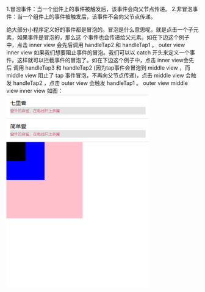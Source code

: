 1.冒泡事件：当一个组件上的事件被触发后，该事件会向父节点传递。
2.非冒泡事件：当一个组件上的事件被触发后，该事件不会向父节点传递。

绝大部分小程序定义好的事件都是冒泡的。冒泡是什么意思呢，就是点击一个子元素，如果事件是冒泡的，那么这
个事件也会传递给父元素。如在下边这个例子中，点击 inner view 会先后调用 handleTap2 和 handleTap1 。
<view id="outer" bindtap="handleTap1">
outer view
<view id="inner" bindtap="handleTap2">
 inner view
</view>
</view>
如果我们想要阻止事件的冒泡。我们可以以 catch 开头来定义一个事件。这样就可以拦截事件的冒泡了。如在下边这个例子中，点击 inner view会先后
调用 handleTap3 和 handleTap2 (因为tap事件会冒泡到 middle view ，而 middle view 阻止了 tap 事件冒泡，不再向父节点传递)，点击
middle view 会触发 handleTap2 ，点击 outer view 会触发 handleTap1 。
<view id="outer" bindtap="handleTap1">
outer view
 <view id="middle" catchtap="handleTap2">
middle view
  <view id="inner" bindtap="handleTap3">
inner view
  </view>
 </view>
</view>
如图：
![image](https://github.com/ZhPo/chats/blob/master/pages/%E4%BA%8B%E4%BB%B6%E5%86%92%E6%B3%A1%E5%92%8C%E9%98%BB%E6%AD%A2/event.png)
